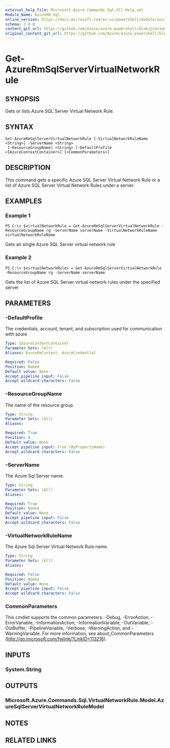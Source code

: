 ```yaml
---
external_help_file: Microsoft.Azure.Commands.Sql.dll-Help.xml
Module_Name: AzureRM.Sql
online_version: https://docs.microsoft.com/en-us/powershell/module/azurerm.sql/get-azurermsqlservervirtualnetworkrule
schema: 2.0.0
content_git_url: https://github.com/Azure/azure-powershell/blob/preview/src/ResourceManager/Sql/Commands.Sql/help/Get-AzureRmSqlServerVirtualNetworkRule.md
original_content_git_url: https://github.com/Azure/azure-powershell/blob/preview/src/ResourceManager/Sql/Commands.Sql/help/Get-AzureRmSqlServerVirtualNetworkRule.md
---
```


# Get-AzureRmSqlServerVirtualNetworkRule

## SYNOPSIS
Gets or lists Azure SQL Server Virtual Network Rule.

## SYNTAX

```
Get-AzureRmSqlServerVirtualNetworkRule [-VirtualNetworkRuleName <String>] -ServerName <String>
 [-ResourceGroupName] <String> [-DefaultProfile <IAzureContextContainer>] [<CommonParameters>]
```

## DESCRIPTION
This command gets a specific Azure SQL Server Virtual Network Rule or a list of Azure SQL Server Virtual Network Rules under a server.

## EXAMPLES

### Example 1
```
PS C:\> $virtualNetworkRule = Get-AzureRmSqlServerVirtualNetworkRule -ResourceGroupName rg -ServerName serverName -VirtualNetworkRuleName virtualNetworkRuleName
```

Gets an single Azure SQL Server virtual network rule

### Example 2
```
PS C:\> $virtualNetworkRules = Get-AzureRmSqlServerVirtualNetworkRule -ResourceGroupName rg -ServerName serverName
```

Gets the list of Azure SQL Server virtual network rules under the specified server

## PARAMETERS

### -DefaultProfile
The credentials, account, tenant, and subscription used for communication with azure

```yaml
Type: IAzureContextContainer
Parameter Sets: (All)
Aliases: AzureRmContext, AzureCredential

Required: False
Position: Named
Default value: None
Accept pipeline input: False
Accept wildcard characters: False
```

### -ResourceGroupName
The name of the resource group.

```yaml
Type: String
Parameter Sets: (All)
Aliases:

Required: True
Position: 0
Default value: None
Accept pipeline input: True (ByPropertyName)
Accept wildcard characters: False
```

### -ServerName
The Azure Sql Server name.

```yaml
Type: String
Parameter Sets: (All)
Aliases:

Required: True
Position: Named
Default value: None
Accept pipeline input: False
Accept wildcard characters: False
```

### -VirtualNetworkRuleName
The Azure Sql Server Virtual Network Rule name.

```yaml
Type: String
Parameter Sets: (All)
Aliases:

Required: False
Position: Named
Default value: None
Accept pipeline input: False
Accept wildcard characters: False
```

### CommonParameters
This cmdlet supports the common parameters: -Debug, -ErrorAction, -ErrorVariable, -InformationAction, -InformationVariable, -OutVariable, -OutBuffer, -PipelineVariable, -Verbose, -WarningAction, and -WarningVariable. For more information, see about_CommonParameters (http://go.microsoft.com/fwlink/?LinkID=113216).

## INPUTS

### System.String

## OUTPUTS

### Microsoft.Azure.Commands.Sql.VirtualNetworkRule.Model.AzureSqlServerVirtualNetworkRuleModel

## NOTES

## RELATED LINKS
